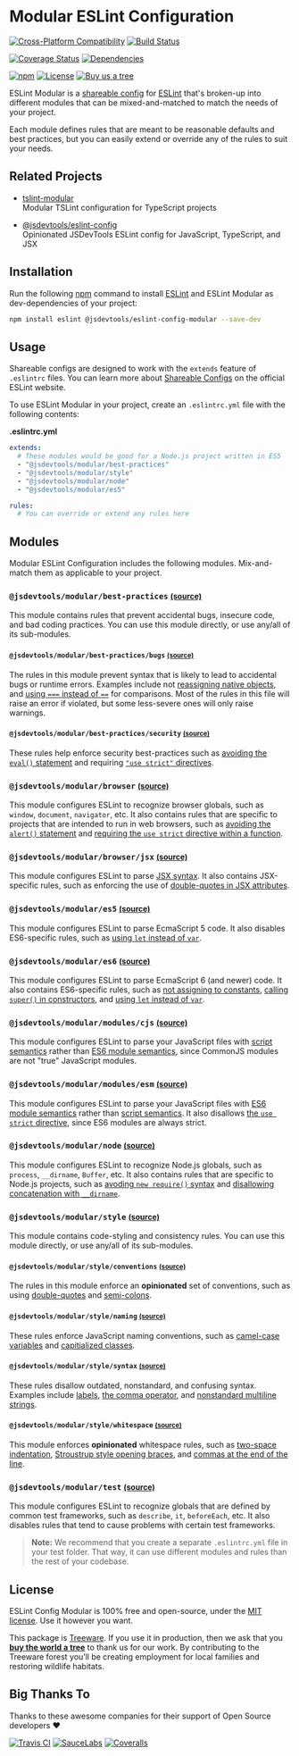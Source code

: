 Modular ESLint Configuration
=======================

[![Cross-Platform Compatibility](https://jstools.dev/img/badges/os-badges.svg)](https://github.com/JS-DevTools/eslint-config-modular/actions)
[![Build Status](https://github.com/JS-DevTools/eslint-config-modular/workflows/CI-CD/badge.svg)](https://github.com/JS-DevTools/eslint-config-modular/actions)

[![Coverage Status](https://coveralls.io/repos/github/JS-DevTools/eslint-config-modular/badge.svg?branch=master)](https://coveralls.io/github/JS-DevTools/eslint-config-modular)
[![Dependencies](https://david-dm.org/JS-DevTools/eslint-config-modular/dev-status.svg)](https://david-dm.org/JS-DevTools/eslint-config-modular?type=dev)

[![npm](https://img.shields.io/npm/v/@jsdevtools/eslint-config-modular.svg)](https://www.npmjs.com/package/@jsdevtools/eslint-config-modular)
[![License](https://img.shields.io/npm/l/@jsdevtools/eslint-config-modular.svg)](LICENSE)
[![Buy us a tree](https://img.shields.io/badge/Treeware-%F0%9F%8C%B3-lightgreen)](https://plant.treeware.earth/JS-DevTools/eslint-config-modular)

ESLint Modular is a [shareable config](https://eslint.org/docs/developer-guide/shareable-configs) for [ESLint](https://eslint.org/) that's broken-up into different modules that can be mixed-and-matched to match the needs of your project.

Each module defines rules that are meant to be reasonable defaults and best practices, but you can easily extend or override any of the rules to suit your needs.



Related Projects
-----------------------
- [tslint-modular](https://jstools.dev/tslint-modular/)<br>
  Modular TSLint configuration for TypeScript projects

- [@jsdevtools/eslint-config](https://jstools.dev/eslint-config)<br>
  Opinionated JSDevTools ESLint config for JavaScript, TypeScript, and JSX



Installation
-----------------------
Run the following [npm](https://docs.npmjs.com/about-npm/) command to install [ESLint](https://eslint.org/) and ESLint Modular as dev-dependencies of your project:

```bash
npm install eslint @jsdevtools/eslint-config-modular --save-dev
```



Usage
-----------------------
Shareable configs are designed to work with the `extends` feature of `.eslintrc` files. You can learn more about
[Shareable Configs](https://eslint.org/docs/developer-guide/shareable-configs) on the official ESLint website.

To use ESLint Modular in your project, create an `.eslintrc.yml` file with the following contents:

**.eslintrc.yml**
```yaml
extends:
  # These modules would be good for a Node.js project written in ES5
  - "@jsdevtools/modular/best-practices"
  - "@jsdevtools/modular/style"
  - "@jsdevtools/modular/node"
  - "@jsdevtools/modular/es5"

rules:
  # You can override or extend any rules here
```



Modules
-----------------------
Modular ESLint Configuration includes the following modules.  Mix-and-match them as applicable to your project.

### `@jsdevtools/modular/best-practices` <small>[(source)](./best-practices/index.js)</small>
This module contains rules that prevent accidental bugs, insecure code, and bad coding practices.  You can use this module directly, or use any/all of its sub-modules.

#### `@jsdevtools/modular/best-practices/bugs` <small>[(source)](./best-practices/bugs.js)</small>
The rules in this module prevent syntax that is likely to lead to accidental bugs or runtime errors.  Examples include not [reassigning native objects](https://eslint.org/docs/rules/no-native-reassign), and [using `===` instead of `==`](https://eslint.org/docs/rules/eqeqeq) for comparisons. Most of the rules in this file will raise an error if violated, but some less-severe ones will only raise warnings.

#### `@jsdevtools/modular/best-practices/security` <small>[(source)](./best-practices/security.js)</small>
These rules help enforce security best-practices such as [avoiding the `eval()` statement](https://eslint.org/docs/rules/no-eval) and requiring [`"use strict"` directives](https://eslint.org/docs/rules/strict).

### `@jsdevtools/modular/browser` <small>[(source)](./browser/index.js)</small>
This module configures ESLint to recognize browser globals, such as `window`, `document`, `navigator`, etc.  It also contains rules that are specific to projects that are intended to run in web browsers, such as [avoiding the `alert()` statement](https://eslint.org/docs/rules/no-alert) and [requiring the `use strict` directive within a function](http://www.ecma-international.org/ecma-262/6.0/#sec-directive-prologues-and-the-use-strict-directive).

### `@jsdevtools/modular/browser/jsx` <small>[(source)](./browser/jsx.js)</small>
This module configures ESLint to parse [JSX syntax](https://facebook.github.io/react/docs/jsx-in-depth.html). It also contains JSX-specific rules, such as enforcing the use of [double-quotes in JSX attributes](https://eslint.org/docs/rules/jsx-quotes).

### `@jsdevtools/modular/es5` <small>[(source)](./es5/index.js)</small>
This module configures ESLint to parse EcmaScript 5 code. It also disables ES6-specific rules, such as [using `let` instead of `var`](https://eslint.org/docs/rules/no-var).

### `@jsdevtools/modular/es6` <small>[(source)](./es6/index.js)</small>
This module configures ESLint to parse EcmaScript 6 (and newer) code. It also contains ES6-specific rules, such as [not assigning to constants](https://eslint.org/docs/rules/no-const-assign), [calling `super()` in constructors](https://eslint.org/docs/rules/no-this-before-super), and [using `let` instead of `var`](https://eslint.org/docs/rules/no-var).

### `@jsdevtools/modular/modules/cjs` <small>[(source)](./modules/cjs.js)</small>
This module configures ESLint to parse your JavaScript files with [script semantics](http://www.ecma-international.org/ecma-262/6.0/#sec-scripts-static-semantics-early-errors) rather than [ES6 module semantics](http://www.ecma-international.org/ecma-262/6.0/#sec-module-semantics), since CommonJS modules are not "true" JavaScript modules.

### `@jsdevtools/modular/modules/esm` <small>[(source)](./modules/esm.js)</small>
This module configures ESLint to parse your JavaScript files with [ES6 module semantics](http://www.ecma-international.org/ecma-262/6.0/#sec-module-semantics) rather than [script semantics](http://www.ecma-international.org/ecma-262/6.0/#sec-scripts-static-semantics-early-errors).  It also disallows [the `use strict` directive](http://www.ecma-international.org/ecma-262/6.0/#sec-directive-prologues-and-the-use-strict-directive), since ES6 modules are always strict.

### `@jsdevtools/modular/node` <small>[(source)](./node/index.js)</small>
This module configures ESLint to recognize Node.js globals, such as `process`, `__dirname`, `Buffer`, etc.  It also contains rules that are specific to Node.js projects, such as [avoding `new require()` syntax](https://eslint.org/docs/rules/no-new-require) and [disallowing concatenation with `__dirname`](https://eslint.org/docs/rules/no-path-concat).

### `@jsdevtools/modular/style` <small>[(source)](./style/index.js)</small>
This module contains code-styling and consistency rules.    You can use this module directly, or use any/all of its sub-modules.

#### `@jsdevtools/modular/style/conventions` <small>[(source)](./style/conventions.js)</small>
The rules in this module enforce an **opinionated** set of conventions, such as using [double-quotes](https://eslint.org/docs/rules/quotes) and [semi-colons](https://eslint.org/docs/rules/semi).

#### `@jsdevtools/modular/style/naming` <small>[(source)](./style/naming.js)</small>
These rules enforce JavaScript naming conventions, such as [camel-case variables](https://eslint.org/docs/rules/camelcase) and [capitialized classes](https://eslint.org/docs/rules/new-cap).

#### `@jsdevtools/modular/style/syntax` <small>[(source)](./style/syntax.js)</small>
These rules disallow outdated, nonstandard, and confusing syntax.  Examples include [labels](https://eslint.org/docs/rules/no-labels), [the comma operator](https://eslint.org/docs/rules/no-sequences), and [nonstandard multiline strings](https://eslint.org/docs/rules/no-multi-str).

#### `@jsdevtools/modular/style/whitespace` <small>[(source)](./style/whitespace.js)</small>
This module enforces **opinionated** whitespace rules, such as [two-space indentation](https://eslint.org/docs/rules/indent), [Stroustrup style opening braces](https://eslint.org/docs/rules/brace-style), and [commas at the end of the line](https://eslint.org/docs/rules/comma-style).

### `@jsdevtools/modular/test` <small>[(source)](./test/index.js)</small>
This module configures ESLint to recognize globals that are defined by common test frameworks, such as `describe`, `it`, `beforeEach`, etc.  It also disables rules that tend to cause problems with certain test frameworks.

> **Note:** We recommend that you create a separate `.eslintrc.yml` file in your test folder. That way, it can use different modules and rules than the rest of your codebase.



License
--------------------------
ESLint Config Modular is 100% free and open-source, under the [MIT license](LICENSE). Use it however you want.

This package is [Treeware](http://treeware.earth). If you use it in production, then we ask that you [**buy the world a tree**](https://plant.treeware.earth/JS-DevTools/eslint-config-modular) to thank us for our work. By contributing to the Treeware forest you’ll be creating employment for local families and restoring wildlife habitats.



Big Thanks To
--------------------------
Thanks to these awesome companies for their support of Open Source developers ❤

[![Travis CI](https://jstools.dev/img/badges/travis-ci.svg)](https://travis-ci.com)
[![SauceLabs](https://jstools.dev/img/badges/sauce-labs.svg)](https://saucelabs.com)
[![Coveralls](https://jstools.dev/img/badges/coveralls.svg)](https://coveralls.io)
